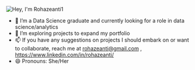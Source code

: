 
![Hey, I'm Rohazeanti1](https://user-images.githubusercontent.com/69765798/185409299-8e788b00-5761-477c-8556-e6654e8e69a9.jpg)

- 🔭 I’m a Data Science graduate and currently looking for a role in data science/analytics
- 🌱 I’m exploring projects to expand my portfolio
- 📫 If you have any suggestions on projects I should embark on or want to collaborate, reach me at rohazeanti@gmail.com , https://www.linkedin.com/in/rohazeanti/
- 😄 Pronouns: She/Her
